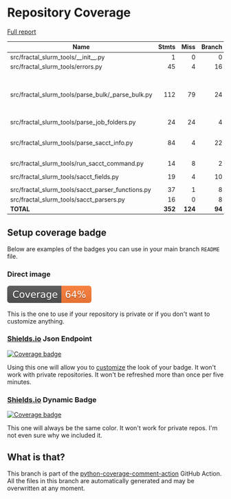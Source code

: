 # Repository Coverage

[Full report](https://htmlpreview.github.io/?https://github.com/fractal-analytics-platform/fractal-slurm-tools/blob/python-coverage-comment-action-data/htmlcov/index.html)

| Name                                                   |    Stmts |     Miss |   Branch |   BrPart |   Cover |   Missing |
|------------------------------------------------------- | -------: | -------: | -------: | -------: | ------: | --------: |
| src/fractal\_slurm\_tools/\_\_init\_\_.py              |        1 |        0 |        0 |        0 |    100% |           |
| src/fractal\_slurm\_tools/errors.py                    |       45 |        4 |       16 |        1 |     85% |     66-69 |
| src/fractal\_slurm\_tools/parse\_bulk/\_parse\_bulk.py |      112 |       79 |       24 |        0 |     29% |87-136, 148-228, 238-256 |
| src/fractal\_slurm\_tools/parse\_job\_folders.py       |       24 |       24 |        4 |        0 |      0% |      1-50 |
| src/fractal\_slurm\_tools/parse\_sacct\_info.py        |       84 |        4 |       22 |        4 |     92% |147, 151, 166, 173 |
| src/fractal\_slurm\_tools/run\_sacct\_command.py       |       14 |        8 |        2 |        0 |     38% |     22-42 |
| src/fractal\_slurm\_tools/sacct\_fields.py             |       19 |        4 |       10 |        2 |     79% | 43-45, 63 |
| src/fractal\_slurm\_tools/sacct\_parser\_functions.py  |       37 |        1 |        8 |        1 |     96% |        35 |
| src/fractal\_slurm\_tools/sacct\_parsers.py            |       16 |        0 |        8 |        0 |    100% |           |
|                                              **TOTAL** |  **352** |  **124** |   **94** |    **8** | **64%** |           |


## Setup coverage badge

Below are examples of the badges you can use in your main branch `README` file.

### Direct image

[![Coverage badge](https://raw.githubusercontent.com/fractal-analytics-platform/fractal-slurm-tools/python-coverage-comment-action-data/badge.svg)](https://htmlpreview.github.io/?https://github.com/fractal-analytics-platform/fractal-slurm-tools/blob/python-coverage-comment-action-data/htmlcov/index.html)

This is the one to use if your repository is private or if you don't want to customize anything.

### [Shields.io](https://shields.io) Json Endpoint

[![Coverage badge](https://img.shields.io/endpoint?url=https://raw.githubusercontent.com/fractal-analytics-platform/fractal-slurm-tools/python-coverage-comment-action-data/endpoint.json)](https://htmlpreview.github.io/?https://github.com/fractal-analytics-platform/fractal-slurm-tools/blob/python-coverage-comment-action-data/htmlcov/index.html)

Using this one will allow you to [customize](https://shields.io/endpoint) the look of your badge.
It won't work with private repositories. It won't be refreshed more than once per five minutes.

### [Shields.io](https://shields.io) Dynamic Badge

[![Coverage badge](https://img.shields.io/badge/dynamic/json?color=brightgreen&label=coverage&query=%24.message&url=https%3A%2F%2Fraw.githubusercontent.com%2Ffractal-analytics-platform%2Ffractal-slurm-tools%2Fpython-coverage-comment-action-data%2Fendpoint.json)](https://htmlpreview.github.io/?https://github.com/fractal-analytics-platform/fractal-slurm-tools/blob/python-coverage-comment-action-data/htmlcov/index.html)

This one will always be the same color. It won't work for private repos. I'm not even sure why we included it.

## What is that?

This branch is part of the
[python-coverage-comment-action](https://github.com/marketplace/actions/python-coverage-comment)
GitHub Action. All the files in this branch are automatically generated and may be
overwritten at any moment.